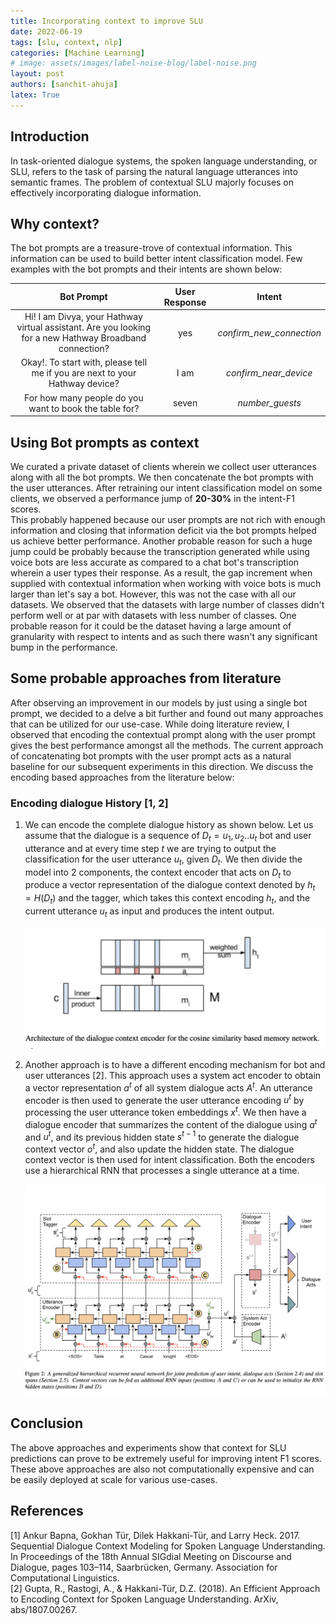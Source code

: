 ```yaml
---
title: Incorporating context to improve SLU
date: 2022-06-19
tags: [slu, context, nlp]
categories: [Machine Learning]
# image: assets/images/label-noise-blog/label-noise.png
layout: post
authors: [sanchit-ahuja]
latex: True
---
```


## Introduction
In task-oriented dialogue systems, the spoken language understanding, or SLU, refers to the task of parsing the natural language utterances into
semantic frames. The problem of contextual SLU majorly focuses on effectively incorporating dialogue information.


## Why context?
The bot prompts are a treasure-trove of contextual information. This information can be used to build better intent classification model. Few examples with the bot prompts and their intents are shown below:

|                                                                                 **Bot Prompt**                                                                                | **User Response** |        **Intent**        |
|:-----------------------------------------------------------------------------------------------------------------------------------------------------------------------------:|:-----------------:|:------------------------:|
| Hi! I am Divya, your Hathway virtual assistant. Are you looking for a new Hathway Broadband connection?                                                                       | yes        | _confirm_new_connection_   |
| Okay!. To start with, please tell me if you are next to your Hathway device?                                                                                                  | I am              | _confirm_near_device_ |
| For how many people do you want to book the table for? | seven               | _number_guests_                  |



## Using Bot prompts as context
We curated a private dataset of clients wherein we collect user utterances along with all the bot prompts. 
We then concatenate the bot prompts with the user utterances. After retraining our intent classification model on some clients,
we observed a performance jump of **20-30%** in the intent-F1 scores. <br> 
This probably happened because our user prompts are not rich with enough information and
closing that information deficit via the bot prompts helped us achieve better performance. Another probable reason for such a huge jump could be probably because the transcription generated while using voice bots are less accurate as compared to a chat bot's transcription wherein a user types their response. As a result, the gap increment when supplied with contextual information when working with voice bots is much larger than let's say a bot. However, this was not the case with all our datasets. We observed that
the datasets with large number of classes didn't perform well or at par with datasets with less number of classes. One probable reason for it could be the dataset having
a large amount of granularity with respect to intents and as such there wasn't any significant bump in the performance.


<!-- We curate a private data of our clients wherein we collect user utterances along with all the bot prompts. Earlier, our systems
were dependent on solely using user utterances to build our Intent classifier but after conctenating bot prompts to our utterances, we
observed around 30% jump in our intent-F1 scores for some of our clients. -->

## Some probable approaches from literature

After observing an improvement in our models by just using a single bot prompt, we decided to a delve a bit further and found out many 
approaches that can be utilized for our use-case. While doing literature review, I observed that encoding the contextual prompt along with the user prompt gives the best performance amongst all the methods. The current approach of concatenating bot prompts with the user prompt acts as a natural baseline for our subsequent experiments in this direction. We discuss the encoding based approaches from the literature below:

### Encoding dialogue History [1, 2]
1. We can encode the complete dialogue history as shown below. Let us assume that the dialogue is
a sequence of $D_{t} = {u_{1}, u_{2}.. u_{t}}$ bot and user utterance and at every time 
step $t$ we are trying to output the classification for the user utterance $u_{t}$, given $D_{t}$.
We then divide the model into 2 components, the context encoder that acts on $D_{t}$ to produce
a vector representation of the dialogue context denoted by $h_{t} = H(D_{t})$ and the tagger, which takes
this context encoding $h_{t}$, and the current utterance $u_{t}$ as input and produces the intent output.

    <img src= '../assets/images/contextual/encoder_context.png' alt='drawing' width='600'>

2. Another approach is to have a different encoding mechanism for bot and user utterances [2]. This approach uses a system act encoder to obtain a vector representation $a^{t}$ of all system dialogue acts $A^{t}$. An utterance encoder is then used
to generate the user utterance encoding $u^{t}$ by processing the user utterance token embeddings $x^{t}$.
We then have a dialogue encoder that summarizes the content of the dialogue using $a^{t}$ and $u^{t}$, and its previous
hidden state $s^{t-1}$ to generate the dialogue context vector $o^{t}$, and also update the hidden state.
The dialogue context vector is then used for intent classification. Both the encoders use a hierarchical RNN that processes a single utterance at a time.

    <img src= '../assets/images/contextual/encoder_context_2.png' alt='drawing' width='600'>

## Conclusion
The above approaches and experiments show that context for SLU predictions can prove to be extremely useful for improving 
intent F1 scores. These above approaches are also not computationally expensive and can be easily deployed at scale for various use-cases.





## References
[1] Ankur Bapna, Gokhan Tür, Dilek Hakkani-Tür, and Larry Heck. 2017. Sequential Dialogue Context Modeling for Spoken Language Understanding. In Proceedings of the 18th Annual SIGdial Meeting on Discourse and Dialogue, pages 103–114, Saarbrücken, Germany. Association for Computational Linguistics. \
[2] Gupta, R., Rastogi, A., & Hakkani-Tür, D.Z. (2018). An Efficient Approach to Encoding Context for Spoken Language Understanding. ArXiv, abs/1807.00267.

